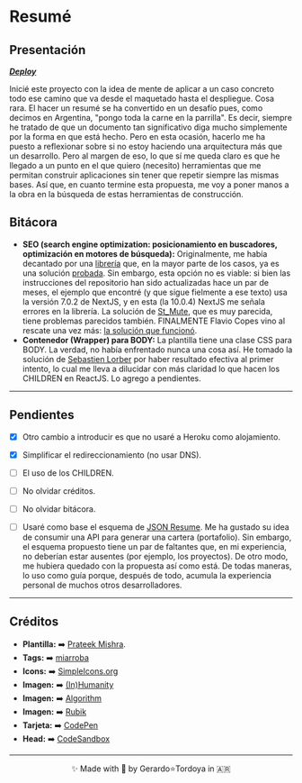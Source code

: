 # Resumé

## Presentación

**_[Deploy](https://zherar7ordoya.vercel.app/)_**

Inicié este proyecto con la idea de mente de aplicar a un caso concreto todo ese camino que va desde el maquetado hasta el despliegue. Cosa rara. El hacer un resumé se ha convertido en un desafío pues, como decimos en Argentina, "pongo toda la carne en la parrilla". Es decir, siempre he tratado de que un documento tan significativo diga mucho simplemente por la forma en que está hecho.
Pero en esta ocasión, hacerlo me ha puesto a reflexionar sobre si no estoy haciendo una arquitectura más que un desarrollo.
Pero al margen de eso, lo que sí me queda claro es que he llegado a un punto en el que quiero (necesito) herramientas que me permitan construir aplicaciones sin tener que repetir siempre las mismas bases.
Así que, en cuanto termine esta propuesta, me voy a poner manos a la obra en la búsqueda de estas herramientas de construcción.

## Bitácora

- **SEO (search engine optimization: posicionamiento en buscadores, optimización en motores de búsqueda):** Originalmente, me había decantado por una [librería](https://github.com/garmeeh/next-seo) que, en la mayor parte de los casos, ya es una solución [probada](https://codesandbox.io/s/3194op0r6m). Sin embargo, esta opción no es viable: si bien las instrucciones del repositorio han sido actualizadas hace un par de meses, el ejemplo que encontré (y que sigue fielmente a ese texto) usa la versión 7.0.2 de NextJS, y en esta (la 10.0.4) NextJS me señala errores en la librería. La solución de [St_Mute](https://stackoverflow.com/a/55849835/14009797), que es muy parecida, tiene problemas parecidos también. FINALMENTE Flavio Copes vino al rescate una vez más: [la solución que funcionó](https://www.freecodecamp.org/news/the-next-js-handbook/#populating-the-head-tag-with-custom-tags).
- **Contenedor (Wrapper) para BODY:** La plantilla tiene una clase CSS para BODY. La verdad, no había enfrentado nunca una cosa así. He tomado la solución de [Sebastien Lorber](https://stackoverflow.com/a/31757397/14009797) por haber resultado efectiva al primer intento, lo cual me lleva a dilucidar con más claridad lo que hacen los CHILDREN en ReactJS. Lo agrego a pendientes.

---

## Pendientes

- [x] Otro cambio a introducir es que no usaré a Heroku como alojamiento.

- [x] Simplificar el redireccionamiento (no usar DNS).

- [ ] El uso de los CHILDREN.

- [ ] No olvidar créditos.

- [ ] No olvidar bitácora.

- [ ] Usaré como base el esquema de [JSON Resume](https://jsonresume.org/schema/). Me ha gustado su idea de consumir una API para generar una cartera (portafolio). Sin embargo, el esquema propuesto tiene un par de faltantes que, en mi experiencia, no deberían estar ausentes (por ejemplo, los proyectos). De otro modo, me hubiera quedado con la propuesta así como está. De todas maneras, lo uso como guía porque, después de todo, acumula la experiencia personal de muchos otros desarrolladores.

---

## Créditos

- **Plantilla:** ➡️ [Prateek Mishra](https://github.com/0xPrateek/Portfolio-Template).
- **Tags:**      ➡️ [miarroba](https://metatags.miarroba.com/)
- **Icons:**     ➡️ [SimpleIcons.org](https://simpleicons.org/)
- **Imagen:**    ➡️ [(In)Humanity](https://electricathenaeum.com/2019/08/13/inhumanity/)
- **Imagen:**    ➡️ [Algorithm](https://dribbble.com/shots/5819252-Machine-Learning-Algorithm)
- **Imagen:**    ➡️ [Rubik](http://universo.math.org.mx/2016-1/Rubik/rubikfiguras/)
- **Tarjeta:**   ➡️ [CodePen](https://codepen.io/faelplg/pen/MWwxred)
- **Head:**      ➡️ [CodeSandbox](https://codesandbox.io/s/3194op0r6m?file=/pages/index.js)

---

<p align="center">✨ Made with 🧡 by Gerardo⭐Tordoya in 🇦🇷<p>
